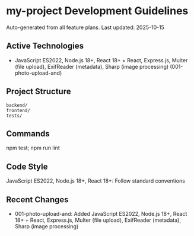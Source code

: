 ﻿# my-project Development Guidelines

Auto-generated from all feature plans. Last updated: 2025-10-15

## Active Technologies
- JavaScript ES2022, Node.js 18+, React 18+ + React, Express.js, Multer (file upload), ExifReader (metadata), Sharp (image processing) (001-photo-upload-and)

## Project Structure
```
backend/
frontend/
tests/
```

## Commands
npm test; npm run lint

## Code Style
JavaScript ES2022, Node.js 18+, React 18+: Follow standard conventions

## Recent Changes
- 001-photo-upload-and: Added JavaScript ES2022, Node.js 18+, React 18+ + React, Express.js, Multer (file upload), ExifReader (metadata), Sharp (image processing)

<!-- MANUAL ADDITIONS START -->
<!-- MANUAL ADDITIONS END -->